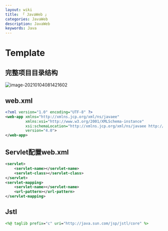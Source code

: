 ```yaml
---
layout: wiki
title: 「 JavaWeb 」
categories: JavaWeb
description: JavaWeb
keywords: Java
---
```


# Template

## 完整项目目录结构

![image-20210104081421602](https://i.loli.net/2021/01/04/8UuOJNQ1pEf3Thm.png)



## web.xml

~~~xml
<?xml version="1.0" encoding="UTF-8" ?>
<web-app xmlns="http://xmlns.jcp.org/xml/ns/javaee"
         xmlns:xsi="http://www.w3.org/2001/XMLSchema-instance"
         xsi:schemaLocation="http://xmlns.jcp.org/xml/ns/javaee http://xmlns.jcp.org/xml/ns/javaee/web-app_4_0.xsd"
         version="4.0">
</web-app>
~~~



## Servlet配置web.xml

~~~xml
<servlet>
    <servlet-name></servlet-name>
    <servlet-class></servlet-class>
</servlet>
<servlet-mapping>
    <servlet-name></servlet-name>
    <url-pattern></url-pattern>
</servlet-mapping>
~~~



## Jstl

```jsp
<%@ taglib prefix="c" uri="http://java.sun.com/jsp/jstl/core" %>
```